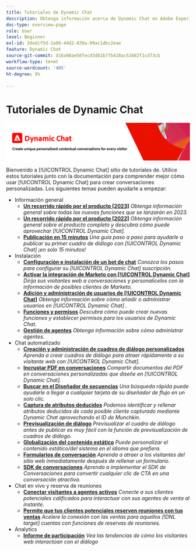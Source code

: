 ```yaml
---
title: Tutoriales de Dynamic Chat
description: Obtenga información acerca de Dynamic Chat en Adobe Experience League. Utilice estos tutoriales junto con la documentación para comprender mejor cómo utilizar Dynamic Chat con el fin de crear conversaciones personalizadas.
doc-type: overview-page
role: User
level: Beginner
exl-id: 3dadcf5d-1a06-44d2-839a-99ac1dbc2eae
feature: Dynamic Chat
source-git-commit: d16a98ae56fecd3db1b775428ac52682f1cd73cb
workflow-type: tm+mt
source-wordcount: '405'
ht-degree: 9%

---
```


# Tutoriales de Dynamic Chat

![](assets/dynamic-chat-header.png)

Bienvenido a [!UICONTROL Dynamic Chat]  sitio de tutoriales de. Utilice estos tutoriales junto con la documentación para comprender mejor cómo usar [!UICONTROL Dynamic Chat]  para crear conversaciones personalizadas. Los siguientes temas pueden ayudarle a empezar:

* Información general
   * **[Un recorrido rápido por el producto [2023]](product-tour.md)**
     *Obtenga información general sobre todas las nuevas funciones que se lanzarán en 2023.*
   * **[Un recorrido rápido por el producto [2022]](product-tour.md)**
     *Obtenga información general sobre el producto completo y descubra cómo puede aprovechar [!UICONTROL Dynamic Chat].*
   * **[Publicación en 15 minutos](go-live-in-15-minutes.md)**
     *Una guía paso a paso para ayudarle a publicar su primer cuadro de diálogo con [!UICONTROL Dynamic Chat]  ¡en solo 15 minutos!*
* Instalación
   * **[Configuración e instalación de un bot de chat](setup.md)**
     *Conozca los pasos para configurar su [!UICONTROL Dynamic Chat]  suscripción.*
   * **[Activar la integración de Marketo con [!UICONTROL Dynamic Chat]](marketo-integration.md)**
     *Dirija sus visitantes web a conversaciones y personalícelos con la información de posibles clientes de Marketo.*
   * **[Adición y administración de usuarios de [!UICONTROL Dynamic Chat]](user-management.md)**
     *Obtenga información sobre cómo añadir o administrar usuarios en [!UICONTROL Dynamic Chat] .*
   * **[Funciones y permisos](roles-and-permissions.md)**
     *Descubra cómo puede crear nuevas funciones y establecer permisos para los usuarios de Dynamic Chat.*
   * **[Gestión de agentes](agent-management.md)**
     *Obtenga información sobre cómo administrar agentes.*
* Chat automatizado
   * **[Creación y administración de cuadros de diálogo personalizados](dialogue-management.md)**
     *Aprenda a crear cuadros de diálogo para atraer rápidamente a su visitante web con [!UICONTROL Dynamic Chat].*
   * **[Incrustar PDF en conversaciones](document-cloud-integration.md)**
     *Compartir documentos del PDF en conversaciones personalizadas que diseñe en [!UICONTROL Dynamic Chat].*
   * **[Buscar en el Diseñador de secuencias](search-in-stream-designer.md)**
     *Una búsqueda rápida puede ayudarle a llegar a cualquier tarjeta de su diseñador de flujo en un solo clic.*
   * **[Captura de atributos deducidos](capture-inferred-attributes.md)**
     *Podemos identificar y rellenar atributos deducidos de cada posible cliente capturado mediante Dynamic Chat aprovechando el ID de Munchkin.*
   * **[Previsualización de diálogo](dialogue-preview.md)**
     *Previsualizar el cuadro de diálogo antes de publicar es muy fácil con la función de previsualización de cuadros de diálogo.*
   * **[Globalización del contenido estático](globalization-of-static-content.md)**
     *Puede personalizar el contenido estático/del sistema en el idioma que prefiera.*
   * **[Formularios de conversación](conversational-forms.md)**
     *Aprenda a atraer a los visitantes del sitio web inmediatamente después de rellenar un formulario.*
   * **[SDK de conversaciones](conversations-sdk.md)**
     *Aprenda a implementar el SDK de Conversaciones para convertir cualquier clic de CTA en una conversación atractiva.*
* Chat en vivo y reserva de reuniones
   * **[Conectar visitantes a agentes activos](connect-visitors-to-live-agents.md)**
     *Conecte a sus clientes potenciales calificados para interactuar con sus agentes de venta al instante.*
   * **[Permite que tus clientes potenciales reserven reuniones con tus ventas](meeting-booking.md)**
     *Acelere la conexión con las ventas para aquellos [!DNL target] cuentas con funciones de reservas de reuniones.*
* Analytics
   * **[Informe de participación](engagement-report.md)**
     *Vea las tendencias de cómo los visitantes web interactúan con el diálogo*

